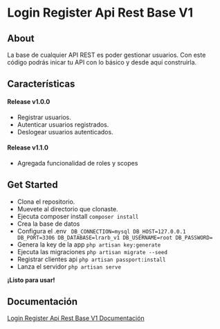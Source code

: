 # Login Register Api Rest Base V1

## About

La base de cualquier API REST es poder gestionar usuarios. Con este código podrás inicar tu API con lo básico y desde aquí construirla.

## Características

#### Release v1.0.0

-   Registrar usuarios.
-   Autenticar usuarios registrados.
-   Deslogear usuarios autenticados.

#### Release v1.1.0

-   Agregada funcionalidad de roles y scopes

## Get Started

-   Clona el repositorio.
-   Muevete al directorio que clonaste.
-   Ejecuta composer install
    `composer install`
-   Crea la base de datos
-   Configura el .env
    <code>
    DB_CONNECTION=mysql
    DB_HOST=127.0.0.1
    DB_PORT=3306
    DB_DATABASE=lrarb_v1
    DB_USERNAME=root
    DB_PASSWORD=
    </code>
-   Genera la key de la app
    `php artisan key:generate`
-   Ejecuta las migraciones
    `php artisan migrate --seed`
-   Registrar clientes api
    `php artisan passport:install`
-   Lanza el servidor
    `php artisan serve`

**¡Listo para usar!**

## Documentación

[Login Register Api Rest Base V1 Documentación](https://documenter.getpostman.com/view/18045110/2s9YyqiMnC)

